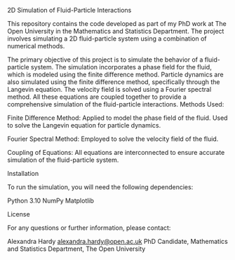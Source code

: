 2D Simulation of Fluid-Particle Interactions

This repository contains the code developed as part of my PhD work at The Open University in the Mathematics and Statistics Department. The project involves simulating a 2D fluid-particle system using a combination of numerical methods.

The primary objective of this project is to simulate the behavior of a fluid-particle system. The simulation incorporates a phase field for the fluid, which is modeled using the finite difference method. Particle dynamics are also simulated using the finite difference method, specifically through the Langevin equation. The velocity field is solved using a Fourier spectral method. All these equations are coupled together to provide a comprehensive simulation of the fluid-particle interactions.
Methods Used:

Finite Difference Method:
  Applied to model the phase field of the fluid.
  Used to solve the Langevin equation for particle dynamics.

Fourier Spectral Method:
  Employed to solve the velocity field of the fluid.

Coupling of Equations:
    All equations are interconnected to ensure accurate simulation of the fluid-particle system.

Installation

To run the simulation, you will need the following dependencies:

  Python 3.10
  NumPy
  Matplotlib

License


For any questions or further information, please contact:

Alexandra Hardy
alexandra.hardy@open.ac.uk 
PhD Candidate, Mathematics and Statistics Department, The Open University
